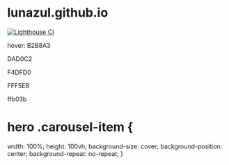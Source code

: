 # lunazul.github.io

[![Lighthouse CI](https://github.com/lunazul/lunazul.github.io/actions/workflows/main.yml/badge.svg?branch=main)](https://github.com/lunazul/lunazul.github.io/actions/workflows/main.yml)


hover:
B2B8A3

DAD0C2

F4DFD0

FFF5EB



ffb03b


# hero .carousel-item {
  width: 100%;
  height: 100vh;
  background-size: cover;
  background-position: center;
  background-repeat: no-repeat;
}
